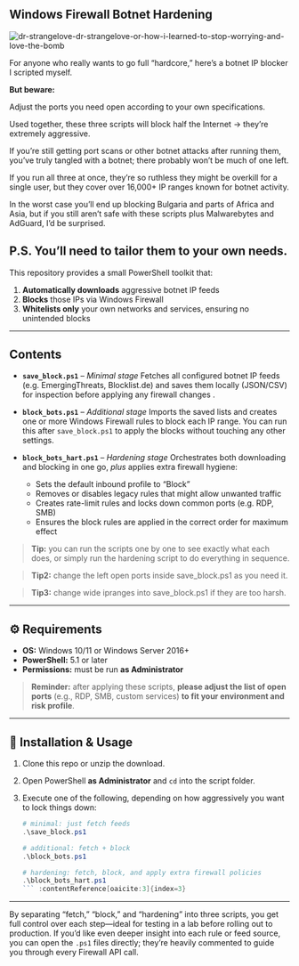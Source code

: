 ## Windows Firewall Botnet Hardening

![dr-strangelove-dr-strangelove-or-how-i-learned-to-stop-worrying-and-love-the-bomb](https://github.com/user-attachments/assets/e2d78de6-7873-4459-9d45-614a64a25a67)

For anyone who really wants to go full “hardcore,” here’s a botnet IP blocker I scripted myself. 

**But beware:**

Adjust the ports you need open according to your own specifications.

Used together, these three scripts will block half the Internet -> they’re extremely aggressive. 

If you’re still getting port scans or other botnet attacks after running them, you’ve truly tangled with a botnet; there probably won’t be much of one left.

If you run all three at once, they’re so ruthless they might be overkill for a single user,
but they cover over 16,000+ IP ranges known for botnet activity. 

In the worst case you’ll end up blocking Bulgaria and parts of Africa and Asia,
but if you still aren’t safe with these scripts plus Malwarebytes and AdGuard, I’d be surprised.

P.S. You’ll need to tailor them to your own needs.
---

This repository provides a small PowerShell toolkit that:

1. **Automatically downloads** aggressive botnet IP feeds
2. **Blocks** those IPs via Windows Firewall
3. **Whitelists only** your own networks and services, ensuring no unintended blocks&#x20;

---

## Contents

* **`save_block.ps1`** – *Minimal stage*
  Fetches all configured botnet IP feeds (e.g. EmergingThreats, Blocklist.de) and saves them locally (JSON/CSV) for inspection before applying any firewall changes .

* **`block_bots.ps1`** – *Additional stage*
  Imports the saved lists and creates one or more Windows Firewall rules to block each IP range. You can run this after `save_block.ps1` to apply the blocks without touching any other settings.

* **`block_bots_hart.ps1`** – *Hardening stage*
  Orchestrates both downloading and blocking in one go, *plus* applies extra firewall hygiene:

  * Sets the default inbound profile to “Block”
  * Removes or disables legacy rules that might allow unwanted traffic
  * Creates rate-limit rules and locks down common ports (e.g. RDP, SMB)
  * Ensures the block rules are applied in the correct order for maximum effect

> **Tip:** you can run the scripts one by one to see exactly what each does, or simply run the hardening script to do everything in sequence.

> **Tip2:** change the left open ports inside save_block.ps1 as you need it.

> **Tip3:** change wide ipranges into save_block.ps1 if they are too harsh.
---

## ⚙️ Requirements

* **OS:** Windows 10/11 or Windows Server 2016+
* **PowerShell:** 5.1 or later
* **Permissions:** must be run **as Administrator**&#x20;

> **Reminder:** after applying these scripts, **please adjust the list of open ports** (e.g., RDP, SMB, custom services) **to fit your environment and risk profile**.

---

## 🔧 Installation & Usage

1. Clone this repo or unzip the download.
2. Open PowerShell **as Administrator** and `cd` into the script folder.
3. Execute one of the following, depending on how aggressively you want to lock things down:

   ````powershell
   # minimal: just fetch feeds
   .\save_block.ps1

   # additional: fetch + block
   .\block_bots.ps1

   # hardening: fetch, block, and apply extra firewall policies
   .\block_bots_hart.ps1
   ``` :contentReference[oaicite:3]{index=3}
   ````

---


By separating “fetch,” “block,” and “hardening” into three scripts, you get full control over each step—ideal for testing in a lab before rolling out to production. If you’d like even deeper insight into each rule or feed source, you can open the `.ps1` files directly; they’re heavily commented to guide you through every Firewall API call.





